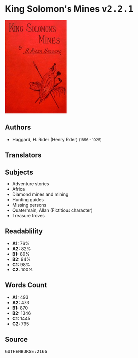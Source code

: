 # King Solomon's Mines <kbd>v2.2.1</kbd>

![](./cover.medium.jpg "")

## Authors


 - Haggard, H. Rider (Henry Rider) <small>(1856 - 1925)</small>

## Translators



## Subjects


 - Adventure stories
 - Africa
 - Diamond mines and mining
 - Hunting guides
 - Missing persons
 - Quatermain, Allan (Fictitious character)
 - Treasure troves

## Readablility


 - **A1:** 76%
 - **A2:** 82%
 - **B1:** 89%
 - **B2:** 94%
 - **C1:** 98%
 - **C2:** 100%

## Words Count


 - **A1:** 493
 - **A2:** 473
 - **B1:** 870
 - **B2:** 1346
 - **C1:** 1445
 - **C2:** 795

## Source


<kbd>GUTHENBURGE:2166</kbd>
